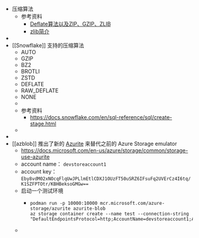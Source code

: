 - 压缩算法
	- 参考资料
		- [Deflate算法以及ZIP、GZIP、ZLIB](http://kapsterio.github.io/test/2021/07/19/story-of-deflate.html)
		- [zlib简介](https://marvinsblog.net/post/2018-08-03-zlib-intro/)
-
- [[Snowflake]] 支持的压缩算法
	- AUTO
	- GZIP
	- BZ2
	- BROTLI
	- ZSTD
	- DEFLATE
	- RAW_DEFLATE
	- NONE
	-
	- 参考资料
		- https://docs.snowflake.com/en/sql-reference/sql/create-stage.html
	-
-
- [[azblob]] 推出了新的 [Azurite](https://github.com/Azure/Azurite) 来替代之前的 Azure Storage emulator
	- https://docs.microsoft.com/en-us/azure/storage/common/storage-use-azurite
	- account name： `devstoreaccount1`
	- account key：`Eby8vdM02xNOcqFlqUwJPLlmEtlCDXJ1OUzFT50uSRZ6IFsuFq2UVErCz4I6tq/K1SZFPTOtr/KBHBeksoGMGw==`
	- 启动一个测试环境
		- ```shell
		  podman run -p 10000:10000 mcr.microsoft.com/azure-storage/azurite azurite-blob
		  az storage container create --name test --connection-string "DefaultEndpointsProtocol=http;AccountName=devstoreaccount1;AccountKey=Eby8vdM02xNOcqFlqUwJPLlmEtlCDXJ1OUzFT50uSRZ6IFsuFq2UVErCz4I6tq/K1SZFPTOtr/KBHBeksoGMGw==;BlobEndpoint=http://127.0.0.1:10000/devstoreaccount1;"
		  ```
	-